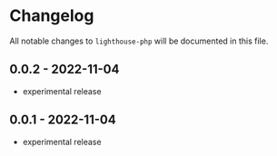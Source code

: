 # Changelog

All notable changes to `lighthouse-php` will be documented in this file.

## 0.0.2 - 2022-11-04

- experimental release

## 0.0.1 - 2022-11-04

- experimental release
